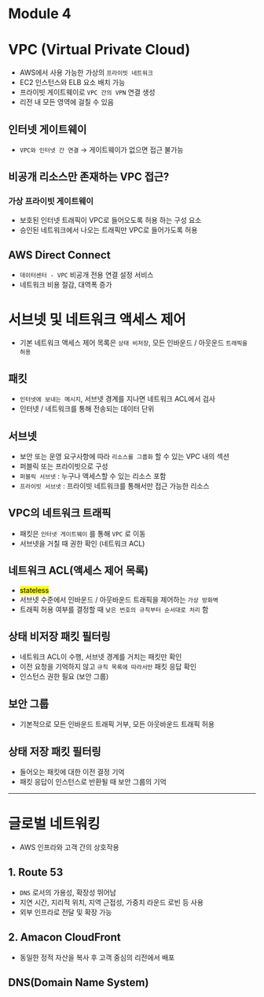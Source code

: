 # Module 4

# VPC (Virtual Private Cloud)

-   AWS에서 사용 가능한 가상의 `프라이빗 네트워크`
-   EC2 인스턴스와 ELB 요소 배치 가능
-   프라이빗 게이트웨이로 `VPC 간의 VPN` 연결 생성
-   리전 내 모든 영역에 걸칠 수 있음

## 인터넷 게이트웨이

-   `VPC와 인터넷 간 연결` → 게이트웨이가 없으면 접근 불가능

## 비공개 리소스만 존재하는 VPC 접근?

### 가상 프라이빗 게이트웨이

-   보호된 인터넷 트래픽이 VPC로 들어오도록 허용 하는 구성 요소
-   승인된 네트워크에서 나오는 트래픽만 VPC로 들어가도록 허용

## AWS Direct Connect

-   `데이터센터 - VPC` 비공개 전용 연결 설정 서비스
-   네트워크 비용 절감, 대역폭 증가

# 서브넷 및 네트워크 액세스 제어

-   기본 네트워크 액세스 제어 목록은 `상태 비저장`, 모든 인바운드 / 아웃운드 `트래픽을 허용`

## 패킷

-   `인터넷에 보내는 메시지`, 서브넷 경계를 지나면 네트워크 ACL에서 검사
-   인터넷 / 네트워크를 통해 전송되는 데이터 단위

## 서브넷

-   보안 또는 운영 요구사항에 따라 `리소스를 그룹화` 할 수 있는 VPC 내의 섹션
-   퍼블릭 또는 프라이빗으로 구성
-   `퍼블릭 서브넷` : 누구나 액세스할 수 있는 리소스 포함
-   `프라이빗 서브넷` : 프라이빗 네트워크를 통해서만 접근 가능한 리소스

## VPC의 네트워크 트래픽

-   패킷은 `인터넷 게이트웨이` 를 통해 `VPC` 로 이동
-   서브넷을 거칠 때 권한 확인 (네트워크 ACL)

## 네트워크 ACL(액세스 제어 목록)
- <mark>stateless</mark>
-   서브넷 수준에서 인바운드 / 아웃바운드 트래픽을 제어하는 `가상 방화벽`
-   트래픽 허용 여부를 결정할 때 `낮은 번호의 규칙부터 순서대로 처리` 함

## 상태 비저장 패킷 필터링

-   네트워크 ACL이 수행, 서브넷 경계를 거치는 패킷만 확인
-   이전 요청을 기억하지 않고 `규칙 목록에 따라서만` 패킷 응답 확인
-   인스턴스 권한 필요 (보안 그룹)

## 보안 그룹

-   기본적으로 모든 인바운드 트래픽 거부, 모든 아웃바운드 트래픽 허용

## 상태 저장 패킷 필터링

-   들어오는 패킷에 대한 이전 결정 기억
-   패킷 응답이 인스턴스로 반환될 때 보안 그룹의 기억

---

# 글로벌 네트워킹

-   AWS 인프라와 고객 간의 상호작용

## 1. Route 53

-   `DNS` 로서의 가용성, 확장성 뛰어남
-   지연 시간, 지리적 위치, 지역 근접성, 가중치 라운드 로빈 등 사용
-   외부 인프라로 전달 및 확장 가능

## 2. Amacon CloudFront

-   동일한 정적 자산을 복사 후 고객 중심의 리전에서 배포

## DNS(Domain Name System)